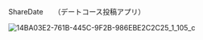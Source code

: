 ShareDate　　（デートコース投稿アプリ）




![14BA03E2-761B-445C-9F2B-986EBE2C2C25_1_105_c](https://user-images.githubusercontent.com/58681457/76181918-3367fc00-6206-11ea-9a59-cd93d1d6b691.jpeg)


